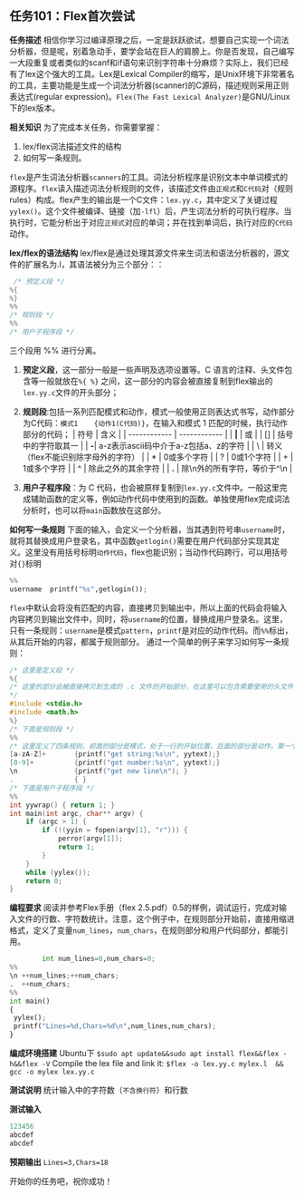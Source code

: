 ## 任务101：Flex首次尝试

**任务描述**
相信你学习过编译原理之后，一定是跃跃欲试，想要自己实现一个词法分析器，但是呢，别着急动手，要学会站在巨人的肩膀上。你是否发现，自己编写一大段重复或者类似的scanf和if语句来识别字符串十分麻烦？实际上，我们已经有了lex这个强大的工具。Lex是Lexical Compiler的缩写，是Unix环境下非常著名的工具，主要功能是生成一个词法分析器(scanner)的C源码，描述规则采用正则表达式(regular expression)。`Flex(The Fast Lexical Analyzer)`是GNU/Linux下的lex版本。

**相关知识**
为了完成本关任务，你需要掌握：

1. lex/flex词法描述文件的结构
2. 如何写一条规则。

`flex`是产生词法分析器`scanners`的工具。词法分析程序是识别文本中单词模式的源程序。`flex`读入描述词法分析规则的文件，该描述文件由`正规式`和`C代码`对（规则rules）构成。flex产生的输出是一个C文件：`lex.yy.c`，其中定义了关键过程`yylex()`。这个文件被编译、链接（加`-lfl`）后，产生词法分析的可执行程序。当执行时，它能分析出于对应`正规式`对应的单词；并在找到单词后，执行对应的`C代码`动作。

**lex/flex的语法结构**
lex/flex是通过处理其源文件来生词法和语法分析器的，源文件的扩展名为.l，其语法被分为三个部分：：

```c
 /* 预定义段 */
%{
%}
%%
/* 规则段 */
%%
/* 用户子程序段 */
```

三个段用 %% 进行分离。

1. **预定义段**，这一部分一般是一些声明及选项设置等。C 语言的注释、头文件包含等一般就放在`%{ %}` 之间，这一部分的内容会被直接复制到flex输出的`lex.yy.c`文件的开头部分；

2. **规则段**:包括一系列匹配模式和动作，模式一般使用正则表达式书写，动作部分为C代码：`模式1    {动作1(C代码)}`，在输入和模式 1 匹配的时候，执行动作部分的代码；
  | 符号  |  含义 |
  | ------------ | ------------ |
  | **\|**  | 或 |
  | [] | 括号中的字符取其一  |
  | **-**| a-z表示ascii码中介于a-z包括a、z的字符  |
  | \ | 转义（flex不能识别除字母外的字符）  |
  | * | 0或多个字符  |
  | ? | 0或1个字符  |
  | + | 1或多个字符  |
  | ^ | 除此之外的其余字符  |
  | **.** | 除\\n外的所有字符，等价于^\\n  |

3. **用户子程序段**：为 C 代码，也会被原样复制到`lex.yy.c`文件中。一般这里完成辅助函数的定义等，例如动作代码中使用到的函数。单独使用flex完成词法分析时，也可以将`main`函数放在这部分。

**如何写一条规则**
     下面的输入，会定义一个分析器，当其遇到符号串`username`时，就将其替换成用户登录名，其中函数`getlogin()`需要在用户代码部分实现其定义。这里没有用括号标明`动作代码`，flex也能识别；当动作代码跨行，可以用括号对`{}`标明

```python
%%
username  printf("%s",getlogin());
```

`flex`中默认会将没有匹配的内容，直接拷贝到输出中，所以上面的代码会将输入内容拷贝到输出文件中，同时，将`username`的位置，替换成用户登录名。这里，只有一条规则：`username`是模式`pattern`，`printf`是对应的动作代码。而`%%`标出，从其后开始的内容，都属于规则部分。
通过一个简单的例子来学习如何写一条规则：

```c
/* 这里是定义段 */
%{
/* 这里的部分会被直接拷贝到生成的 .c 文件的开始部分，在这里可以包含需要使用的头文件，如 stdio.h
*/
#include <stdio.h>
#include <math.h>
%}
/* 下面是规则段 */
%%
/* 这里定义了四条规则，前面的部分是模式，处于一行的开始位置，后面的部分是动作。第一个模式是匹配连续的一个到多个字符，匹配到之后就将其打印出来。注意到 yytext，在输入匹配到该模式的时候，匹配的部分就存储在这个 yytext 里面，这里把它作为字符串直接输出就可以了；第二条规则的模式部分，就是匹配连续的一个或者多个数字，匹配到了之后，也是以字符串的形式输出；第三条规则的模式部分，就是匹配一个换行符了，并且匹配到之后就打印一个新行的信息；第四条规则的模式部分，是一个点。正则表达式里面这个也就是匹配任何除了 \n 之外的字符。因此，下面的规则就是，匹配到字符串，则将该字符串输出，匹配到连续数字，将其输出；匹配到换行符，打印一条信息；匹配到任何其他的字符，则直接忽略*/
[a-zA-Z]+       {printf("get string:%s\n", yytext);}
[0-9]+          {printf("get number:%s\n", yytext);}
\n              {printf("get new line\n"); }
.               { }
/* 下面是用户子程序段 */
%%
int yywrap() { return 1; }
int main(int argc, char** argv) {
    if (argc > 1) {
        if (!(yyin = fopen(argv[1], "r"))) {
            perror(argv[1]);
            return 1;
        }
    }
    while (yylex());
    return 0;
}
```

**编程要求**
阅读并参考Flex手册（flex 2.5.pdf）0.5的样例，调试运行，完成对输入文件的行数、字符数统计。注意，这个例子中，在规则部分开始前，直接用缩进格式，定义了变量`num_lines`，`num_chars`，在规则部分和用户代码部分，都能引用。

```python
        int num_lines=0,num_chars=0;
%%
\n ++num_lines;++num_chars;
.  ++num_chars;
%%
int main()
{
 yylex();
 printf("Lines=%d,Chars=%d\n",num_lines,num_chars);
}
```

**编成环境搭建**
Ubuntu下
`$sudo apt update&&sudo apt install flex&&flex -h&&flex -V`
Compile the lex file and link it:
`$flex -o lex.yy.c mylex.l  && gcc -o mylex lex.yy.c`

**测试说明**
统计输入中的字符数（`不含换行符`）和行数

**测试输入**

```python
123456
abcdef
abcdef 
```

**预期输出**
`Lines=3,Chars=18`

开始你的任务吧，祝你成功！

